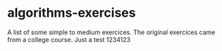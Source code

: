 # algorithms-exercises
A list of  some simple to medium exercices. The original exercices came from a college course. 
Just a test
1234123
